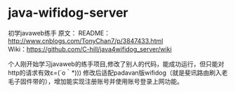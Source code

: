 # java-wifidog-server
初学javaweb练手
原文：
README：http://www.cnblogs.com/TonyChan7/p/3847433.html<br>
Wiki：https://github.com/C-hill/java4wifidog_server/wiki




个人刚开始学习javaweb的练手项目,修改了别人的代码，能成功运行，但只能对http的请求有效ε=(´ο｀*)))
修改后适配padavan版wifidog（就是斐讯路由刷入老毛子固件带的），增加能实现注册账号并使用账号登录上网功能。
